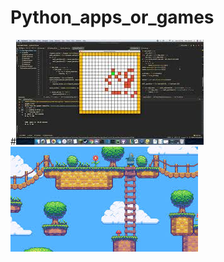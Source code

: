 # Python_apps_or_games
#![](https://github.com/Abdraim98/PythonFinal/blob/main/download%20(1).jpeg)
![](https://github.com/Abdraim98/PythonFinal/blob/main/download.jpeg)
